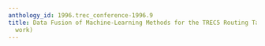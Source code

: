 ```yaml
---
anthology_id: 1996.trec_conference-1996.9
title: Data Fusion of Machine-Learning Methods for the TREC5 Routing Task (and other
  work)
---
```

